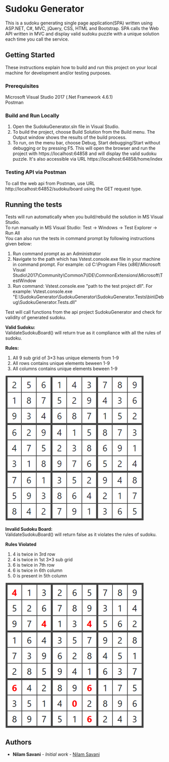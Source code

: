 # Sudoku Generator  
This is a sudoku generating single page application(SPA) written using ASP.NET, C#, MVC, jQuery, CSS, HTML and Bootstrap. SPA calls the Web API written in MVC and display valid sudoku puzzle with a unique solution each time you call the service.  

## Getting Started  
These instructions explain how to build and run this project on your local machine for development and/or testing purposes.  

### Prerequisites  
Microsoft Visual Studio 2017 (.Net Framework 4.6.1)    
Postman  

### Build and Run Locally  
1. Open the SudokuGenerator.sln file in Visual Studio.    
2. To build the project, choose Build Solution from the Build menu. The Output window shows the results of the build process.    
3. To run, on the menu bar, choose Debug, Start debugging/Start without debugging or by pressing F5. This will open the browser and run the project with https://localhost:64858 and will display the valid sudoku puzzle. It's also accessible via URL https://localhost:64858/home/index  

### Testing API via Postman  
To call the web api from Postman, use URL http://localhost:64852/sudoku/board using the GET request type.  

## Running the tests  
Tests will run automatically when you build/rebuild the solution in MS Visual Studio.     
To run manually in MS Visual Studio: Test -> Windows -> Test Explorer -> Run All    
You can also run the tests in command prompt by following instructions given below:
1. Run command prompt as an Administrator
2. Navigate to the path which has Vstest.console.exe file in your machine in command prompt. For example: cd C:\Program Files (x86)\Microsoft Visual Studio\2017\Community\Common7\IDE\CommonExtensions\Microsoft\TestWindow
3. Run command: Vstest.console.exe "path to the test project dll". For example: Vstest.console.exe "E:\SudokuGenerator\SudokuGenerator\SudokuGenerator.Tests\bin\Debug\SudokuGenerator.Tests.dll"  

Test will call functions from the api project SudokuGenerator and check for validity of generated sudoku.  

**Valid Sudoku:**     
ValidateSudokuBoard() will return true as it compliance with all the rules of sudoku.      

**Rules:**    
1. All 9 sub grid of 3×3 has unique elements from 1-9  
2. All rows contains unique elements beween 1-9  
3. All columns contains unique elements beween 1-9  

<img src="SudokuGenerator/Sudoku/Content/Images/Valid_Sudoku.PNG">    

**Invalid Sudoku Board:**    
ValidateSudokuBoard() will return false as it violates the rules of sudoku.  

**Rules Violated**  
1. 4 is twice in 3rd row   
2. 4 is twice in 1st 3*3 sub grid  
3. 6 is twice in 7th row  
4. 6 is twice in 6th column  
5. 0 is present in 5th column  

<img src="SudokuGenerator/Sudoku/Content/Images/Invalid_Sudoku.PNG">  

## Authors  

* **Nilam Savani** - *Initial work* - [Nilam Savani](https://github.com/nilamsavani)

